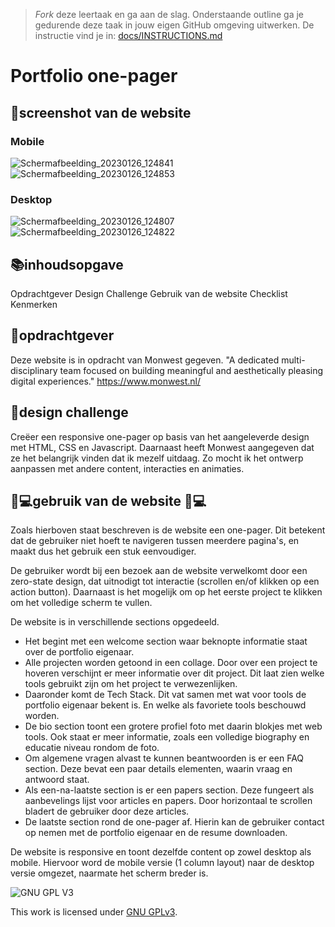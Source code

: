 > _Fork_ deze leertaak en ga aan de slag. Onderstaande outline ga je gedurende deze taak in jouw eigen GitHub omgeving uitwerken. De instructie vind je in: [docs/INSTRUCTIONS.md](docs/INSTRUCTIONS.md)

# Portfolio one-pager
<!-- Geef je project een titel en schrijf in één zin wat het is -->

## 📸screenshot van de website

### Mobile

![Schermafbeelding_20230126_124841](https://user-images.githubusercontent.com/112861614/214828288-f8fae980-b518-42bb-a221-5367629b48c0.png)
![Schermafbeelding_20230126_124853](https://user-images.githubusercontent.com/112861614/214828293-f09b2d91-cc23-407f-9c4e-a7a370a59a03.png)

### Desktop

![Schermafbeelding_20230126_124807](https://user-images.githubusercontent.com/112861614/214828306-4f63d134-b0aa-4a96-a984-d42bf6c84219.png)
![Schermafbeelding_20230126_124822](https://user-images.githubusercontent.com/112861614/214828322-85ddfcd3-d95c-450c-9a60-49ffe26e76f3.png)

## 📚inhoudsopgave
Opdrachtgever
Design Challenge
Gebruik van de website
Checklist
Kenmerken

## 💼opdrachtgever
Deze website is in opdracht van Monwest gegeven. 
"A dedicated multi-disciplinary team focused on building meaningful and aesthetically pleasing digital experiences."
https://www.monwest.nl/

## 🚀design challenge
Creëer een responsive one-pager op basis van het aangeleverde design met HTML, CSS en Javascript.
Daarnaast heeft Monwest aangegeven dat ze het belangrijk vinden dat ik mezelf uitdaag.
Zo mocht ik het ontwerp aanpassen met andere content, interacties en animaties.

## 👩💻gebruik van de website 📱💻
Zoals hierboven staat beschreven is de website een one-pager. Dit betekent dat de gebruiker niet hoeft te navigeren tussen meerdere pagina's, en maakt dus het gebruik een stuk eenvoudiger.

De gebruiker wordt bij een bezoek aan de website verwelkomt door een zero-state design, dat uitnodigt tot interactie (scrollen en/of klikken op een action button). Daarnaast is het mogelijk om op het eerste project te klikken om het volledige scherm te vullen.

De website is in verschillende sections opgedeeld. 
- Het begint met een welcome section waar beknopte informatie staat over de portfolio eigenaar. 
- Alle projecten worden getoond in een collage. Door over een project te hoveren verschijnt er meer informatie over dit project. Dit laat zien welke tools gebruikt zijn om het project te verwezenlijken.
- Daaronder komt de Tech Stack. Dit vat samen met wat voor tools de portfolio eigenaar bekent is. En welke als favoriete tools beschouwd worden.
- De bio section toont een grotere profiel foto met daarin blokjes met web tools. Ook staat er meer informatie, zoals een volledige biography en educatie niveau rondom de foto.
- Om algemene vragen alvast te kunnen beantwoorden is er een FAQ section. Deze bevat een paar details elementen, waarin vraag en antwoord staat.
- Als een-na-laatste section is er een papers section. Deze fungeert als aanbevelings lijst voor articles en papers. Door horizontaal te scrollen bladert de gebruiker door deze articles.
- De laatste section rond de one-pager af. Hierin kan de gebruiker contact op nemen met de portfolio eigenaar en de resume downloaden.

De website is responsive en toont dezelfde content op zowel desktop als mobile.
Hiervoor word de mobile versie (1 column layout) naar de desktop versie omgezet, naarmate het scherm breder is.


<!-- ## Beschrijving -->
<!-- In de Beschrijving staat hoe je project er uit ziet, hoe het werkt en wat je er mee kan. -->
<!-- Voeg een mooie poster visual toe 📸 -->
<!-- Voeg een link toe naar Github Pages 🌐-->

<!-- ## Kenmerken -->
<!-- Bij Kenmerken staat welke technieken zijn gebruikt en hoe. Wat is de HTML structuur? Wat zijn de belangrijkste dingen in CSS? Wat is er met JS gedaan en hoe? -->


<!-- ## Licentie -->

![GNU GPL V3](https://www.gnu.org/graphics/gplv3-127x51.png)

This work is licensed under [GNU GPLv3](./LICENSE).
